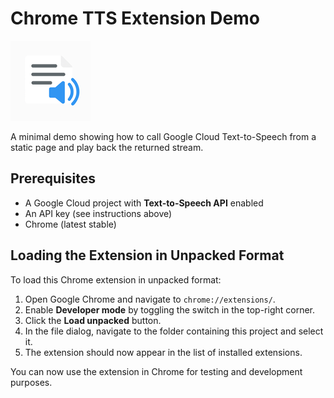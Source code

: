 # Chrome TTS Extension Demo

![Extension Icon](icons/icon128.png)

A minimal demo showing how to call Google Cloud Text-to-Speech from a static page and play back the returned stream.

## Prerequisites

- A Google Cloud project with **Text-to-Speech API** enabled  
- An API key (see instructions above)  
- Chrome (latest stable)

## Loading the Extension in Unpacked Format

To load this Chrome extension in unpacked format:

1. Open Google Chrome and navigate to `chrome://extensions/`.
2. Enable **Developer mode** by toggling the switch in the top-right corner.
3. Click the **Load unpacked** button.
4. In the file dialog, navigate to the folder containing this project and select it.
5. The extension should now appear in the list of installed extensions.

You can now use the extension in Chrome for testing and development purposes.
